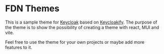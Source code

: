 # FDN Themes

This is a sample theme for [Keycloak](https://www.keycloak.org/) based on [Keycloakify](https://www.keycloakify.dev/). The purpose of the theme is to show the possibility of creating a theme with react, MUI and vite.

Feel free to use the theme for your own projects or maybe add more features to it.